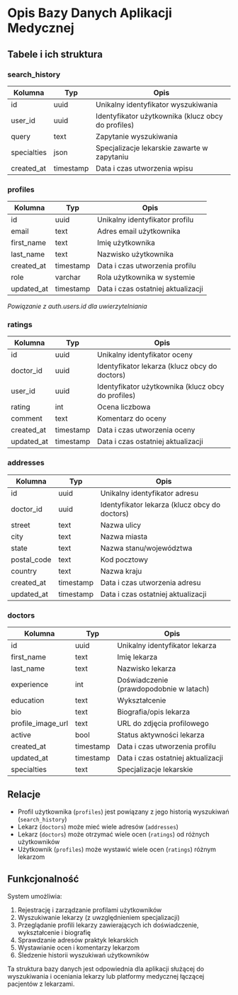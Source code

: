 # Opis Bazy Danych Aplikacji Medycznej

## Tabele i ich struktura

### search_history
| Kolumna | Typ | Opis |
|---------|-----|------|
| id | uuid | Unikalny identyfikator wyszukiwania |
| user_id | uuid | Identyfikator użytkownika (klucz obcy do profiles) |
| query | text | Zapytanie wyszukiwania |
| specialties | json | Specjalizacje lekarskie zawarte w zapytaniu |
| created_at | timestamp | Data i czas utworzenia wpisu |

### profiles
| Kolumna | Typ | Opis |
|---------|-----|------|
| id | uuid | Unikalny identyfikator profilu |
| email | text | Adres email użytkownika |
| first_name | text | Imię użytkownika |
| last_name | text | Nazwisko użytkownika |
| created_at | timestamp | Data i czas utworzenia profilu |
| role | varchar | Rola użytkownika w systemie |
| updated_at | timestamp | Data i czas ostatniej aktualizacji |

*Powiązanie z auth.users.id dla uwierzytelniania*

### ratings
| Kolumna | Typ | Opis |
|---------|-----|------|
| id | uuid | Unikalny identyfikator oceny |
| doctor_id | uuid | Identyfikator lekarza (klucz obcy do doctors) |
| user_id | uuid | Identyfikator użytkownika (klucz obcy do profiles) |
| rating | int | Ocena liczbowa |
| comment | text | Komentarz do oceny |
| created_at | timestamp | Data i czas utworzenia oceny |
| updated_at | timestamp | Data i czas ostatniej aktualizacji |

### addresses
| Kolumna | Typ | Opis |
|---------|-----|------|
| id | uuid | Unikalny identyfikator adresu |
| doctor_id | uuid | Identyfikator lekarza (klucz obcy do doctors) |
| street | text | Nazwa ulicy |
| city | text | Nazwa miasta |
| state | text | Nazwa stanu/województwa |
| postal_code | text | Kod pocztowy |
| country | text | Nazwa kraju |
| created_at | timestamp | Data i czas utworzenia adresu |
| updated_at | timestamp | Data i czas ostatniej aktualizacji |

### doctors
| Kolumna | Typ | Opis |
|---------|-----|------|
| id | uuid | Unikalny identyfikator lekarza |
| first_name | text | Imię lekarza |
| last_name | text | Nazwisko lekarza |
| experience | int | Doświadczenie (prawdopodobnie w latach) |
| education | text | Wykształcenie |
| bio | text | Biografia/opis lekarza |
| profile_image_url | text | URL do zdjęcia profilowego |
| active | bool | Status aktywności lekarza |
| created_at | timestamp | Data i czas utworzenia profilu |
| updated_at | timestamp | Data i czas ostatniej aktualizacji |
| specialties | text | Specjalizacje lekarskie |

## Relacje

- Profil użytkownika (`profiles`) jest powiązany z jego historią wyszukiwań (`search_history`)
- Lekarz (`doctors`) może mieć wiele adresów (`addresses`)
- Lekarz (`doctors`) może otrzymać wiele ocen (`ratings`) od różnych użytkowników
- Użytkownik (`profiles`) może wystawić wiele ocen (`ratings`) różnym lekarzom

## Funkcjonalność

System umożliwia:
1. Rejestrację i zarządzanie profilami użytkowników
2. Wyszukiwanie lekarzy (z uwzględnieniem specjalizacji)
3. Przeglądanie profili lekarzy zawierających ich doświadczenie, wykształcenie i biografię
4. Sprawdzanie adresów praktyk lekarskich
5. Wystawianie ocen i komentarzy lekarzom
6. Śledzenie historii wyszukiwań użytkowników

Ta struktura bazy danych jest odpowiednia dla aplikacji służącej do wyszukiwania i oceniania lekarzy lub platformy medycznej łączącej pacjentów z lekarzami.